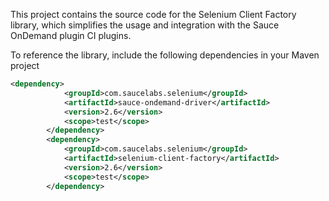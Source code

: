 This project contains the source code for the Selenium Client Factory library, which simplifies the usage  and integration with the Sauce OnDemand plugin CI plugins.

To reference the library, include the following dependencies in your Maven project

```xml
<dependency>
            <groupId>com.saucelabs.selenium</groupId>
            <artifactId>sauce-ondemand-driver</artifactId>
            <version>2.6</version>
            <scope>test</scope>
        </dependency>
        <dependency>
            <groupId>com.saucelabs.selenium</groupId>
            <artifactId>selenium-client-factory</artifactId>
            <version>2.6</version>
            <scope>test</scope>
        </dependency>
```